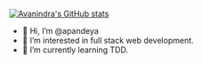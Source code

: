 [![Avanindra's GitHub stats](https://github-readme-stats.vercel.app/api?username=anuraghazra)](https://github.com/apandeya/github-readme-stats)
- 👋 Hi, I’m @apandeya
- 👀 I’m interested in full stack web development.
- 🌱 I’m currently learning TDD.

<!---
apandeya/apandeya is a ✨ special ✨ repository because its `README.md` (this file) appears on your GitHub profile.
You can click the Preview link to take a look at your changes.
--->
